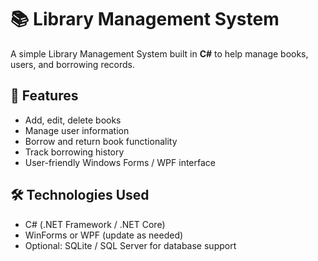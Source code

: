 # 📚 Library Management System

A simple Library Management System built in **C#** to help manage books, users, and borrowing records.

## 🚀 Features

- Add, edit, delete books
- Manage user information
- Borrow and return book functionality
- Track borrowing history
- User-friendly Windows Forms / WPF interface

## 🛠️ Technologies Used

- C# (.NET Framework / .NET Core)
- WinForms or WPF (update as needed)
- Optional: SQLite / SQL Server for database support

